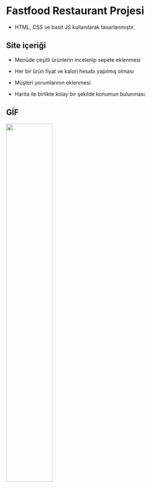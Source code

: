 # Fastfood Restaurant Projesi

- HTML, CSS ve basit JS kullanılarak tasarlanmıştır.

## Site içeriği

- Menüde çeşitli ürünlerin incelenip sepete eklenmesi

- Her bir ürün fiyat ve kalori hesabı yapılmış olması

- Müşteri yorumlarının eklenmesi

- Harita ile birlikte kolay bir şekilde konumun bulunması.

## GİF

<img src="images/Restaurant.gif" width="50%" />
